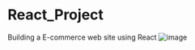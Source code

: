 # React_Project
Building a E-commerce web site using React
![image](https://github.com/AdamBhs/React_Project/assets/115917288/88d12e7d-2dbf-407e-be75-ce06241f309b)
